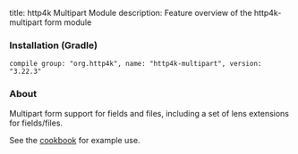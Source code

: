 title: http4k Multipart Module
description: Feature overview of the http4k-multipart form module

### Installation (Gradle)
```compile group: "org.http4k", name: "http4k-multipart", version: "3.22.3"```

### About

Multipart form support for fields and files, including a set of lens extensions for fields/files.

See the [cookbook](/cookbook/multipart_forms/) for example use.
